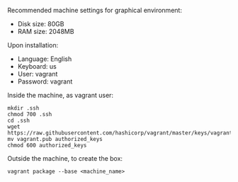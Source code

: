 Recommended machine settings for graphical environment:

- Disk size: 80GB
- RAM size: 2048MB


Upon installation:

- Language: English
- Keyboard: us
- User: vagrant
- Password: vagrant


Inside the machine, as vagrant user:

```
mkdir .ssh
chmod 700 .ssh
cd .ssh
wget https://raw.githubusercontent.com/hashicorp/vagrant/master/keys/vagrant.pub
mv vagrant.pub authorized_keys
chmod 600 authorized_keys
```


Outside the machine, to create the box:

```
vagrant package --base <machine_name>
```
